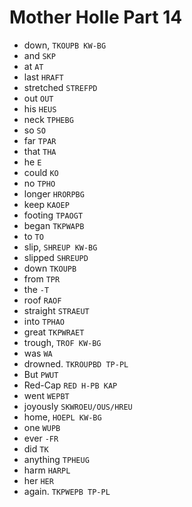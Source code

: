 # Mother Holle Part 14

* down, `TKOUPB KW-BG`
* and `SKP`
* at `AT`
* last `HRAFT`
* stretched `STREFPD`
* out `OUT`
* his `HEUS`
* neck `TPHEBG`
* so `SO`
* far `TPAR`
* that `THA`
* he `E`
* could `KO`
* no `TPHO`
* longer `HRORPBG`
* keep `KAOEP`
* footing `TPAOGT`
* began `TKPWAPB`
* to `TO`
* slip, `SHREUP KW-BG`
* slipped `SHREUPD`
* down `TKOUPB`
* from `TPR`
* the `-T`
* roof `RAOF`
* straight `STRAEUT`
* into `TPHAO`
* great `TKPWRAET`
* trough, `TROF KW-BG`
* was `WA`
* drowned. `TKROUPBD TP-PL`
* But `PWUT`
* Red-Cap `RED H-PB KAP`
* went `WEPBT`
* joyously `SKWROEU/OUS/HREU`
* home, `HOEPL KW-BG`
* one `WUPB`
* ever `-FR`
* did `TK`
* anything `TPHEUG`
* harm `HARPL`
* her `HER`
* again. `TKPWEPB TP-PL`
